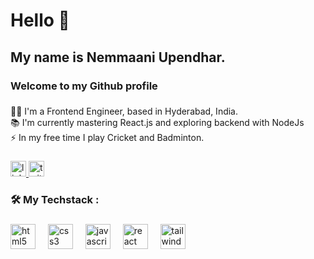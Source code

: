 <h1 align="left">Hello 👋</h1>

###

<h2 align="left">My name is Nemmaani Upendhar.</h2>

<h3 align="left">Welcome to my Github profile</h3>

###

<p align="left"> 👩‍💻 I'm a Frontend Engineer, based in Hyderabad, India.<br> 📚 I'm currently mastering React.js and exploring backend with NodeJs <br>⚡ In my free time I play Cricket and Badminton.</p>

###

<div align="left">
  <a href="https://www.linkedin.com/in/upendharnemmani" target="_blank">
    <img src="https://img.shields.io/static/v1?message=LinkedIn&logo=linkedin&label=&color=0077B5&logoColor=white&labelColor=&style=for-the-badge" height="25" alt="linkedin logo"  />
  </a>
  <a href="https://twitter.com/UpendharNemmani" target="_blank">
    <img src="https://img.shields.io/static/v1?message=Twitter&logo=twitter&label=&color=1DA1F2&logoColor=white&labelColor=&style=for-the-badge" height="25" alt="twitter logo"  />
  </a>
</div>

###

<h3 align="left">🛠 My Techstack : </h3>

###

<div align="left">
  <img src="https://skillicons.dev/icons?i=html" height="40" alt="html5 logo"  />
  <img width="12" />
  <img src="https://skillicons.dev/icons?i=css" height="40" alt="css3 logo"  />
  <img width="12" />
  <img src="https://skillicons.dev/icons?i=js" height="40" alt="javascript logo"  />
  <img width="12" />
  <img src="https://skillicons.dev/icons?i=react" height="40" alt="react logo"  />
  <img width="12" />
  <img src="https://skillicons.dev/icons?i=tailwind" height="40" alt="tailwindcss logo"  />
  <img width="12" />
</div>

###
